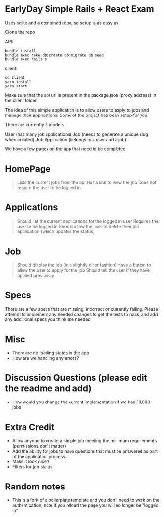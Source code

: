 # EarlyDay Simple Rails + React Exam

Uses sqlite and a combined repo, so setup is as easy as

Clone the repo

API:

```
bundle install
bundle exec rake db:create db:migrate db:seed
bundle exec rails s
```

client:

```
cd client
yarn install
yarn start
```

Make sure that the api url is present in the package.json (proxy address) in the client folder

The idea of this simple application is to allow users to apply to jobs and manage their applications. Some of the project has been setup for you.

There are currently 3 models

User (has many job applications)
Job (needs to generate a unique slug when created)
Job Application (belongs to a user and a job)

We have a few pages on the app that need to be completed

# HomePage

> Lists the current jobs from the api
> Has a link to view the job
> Does not require the user to be logged in

# Applications

> Should list the current applications for the logged in user
> Requires the user to be logged in
> Should allow the user to delete their job application (which updates the status)

# Job

> Should display the job (in a slightly nicer fashion)
> Have a button to allow the user to apply for the job
> Should tell the user if they have applied previously

# Specs

There are a few specs that are missing, incorrect or currently failing.
Please attempt to implement any needed changes to get the tests to pass, and add any additional specs you think are needed

# Misc

- There are no loading states in the app
- How are we handling any errors?

# Discussion Questions (please edit the readme and add)

- How would you change the current implementation if we had 10,000 jobs

# Extra Credit

- Allow anyone to create a simple job meeting the minimum requirements (permissions don't matter)
- Add the ability for jobs to have questions that must be answered as part of the application process
- Make it look nicer!
- Filters for job status

# Random notes

- This is a fork of a boilerplate template and you don't need to work on the authentication, note if you reload the page you will no longer be "logged in"
